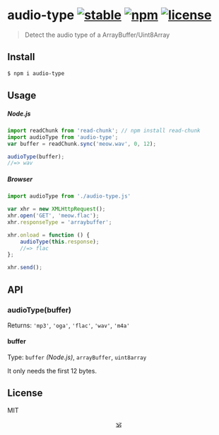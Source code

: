 # audio-type [![stable](https://img.shields.io/badge/stability-stable-brightgreen.svg)](http://github.com/badges/stability-badges) [![npm](https://img.shields.io/npm/v/audio-type.svg)](https://www.npmjs.com/package/audio-type) [![license](https://img.shields.io/npm/l/audio.svg)](https://www.npmjs.com/package/audio-type)

> Detect the audio type of a ArrayBuffer/Uint8Array

## Install

```sh
$ npm i audio-type
```

## Usage

##### Node.js

```js
import readChunk from 'read-chunk'; // npm install read-chunk
import audioType from 'audio-type';
var buffer = readChunk.sync('meow.wav', 0, 12);

audioType(buffer);
//=> wav
```

##### Browser

```js
import audioType from './audio-type.js'

var xhr = new XMLHttpRequest();
xhr.open('GET', 'meow.flac');
xhr.responseType = 'arraybuffer';

xhr.onload = function () {
	audioType(this.response);
	//=> flac
};

xhr.send();
```


## API

### audioType(buffer)

Returns: `'mp3'`, `'oga'`, `'flac'`, `'wav'`, `'m4a'`

#### buffer

Type: `buffer` *(Node.js)*, `arrayBuffer`, `uint8array`

It only needs the first 12 bytes.

## License

MIT

<p align=center><a href="https://github.com/krishnized/license/">🕉</a></p>

